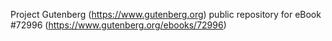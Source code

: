 Project Gutenberg (https://www.gutenberg.org) public repository
for eBook #72996 (https://www.gutenberg.org/ebooks/72996)
